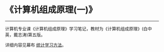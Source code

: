 # 《计算机组成原理(一)》
***
计算机专业课《计算机组成原理》学习笔记，教材为《计算机组成原理》(白中英，戴志涛)第五版。
  
详细内容见幕布 [统计学习方法](https://www.mubucm.com/doc/7lOsUHkpwK)。